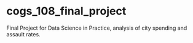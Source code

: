 # cogs_108_final_project
Final Project for Data Science in Practice, analysis of city spending and assault rates.
